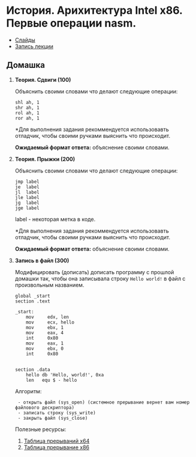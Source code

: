 # История. Арихитектура Intel x86. Первые операции nasm.


- [Слайды](https://docs.google.com/presentation/d/1xhGBAFwGLSKRS-0w6UN-2Opv73r_B3t7WI-N7qnMRR4/edit?usp=sharing)
- [Запись лекции](#)

## Домашка

1. **Теория. Сдвиги (100)**

    Объяснить своими словами что делают следующие операции:

    ```assembly
    shl ah, 1
    shr ah, 1
    rol ah, 1
    ror ah, 1
    ```

    *Для выполнения задания рекоммендуется использовавть отладчик, чтобы своими ручками выяснить что происходит.

    __Ожидаемый формат ответа:__ объяснение своими словами.

2. **Теория. Прыжки (200)**

    Объяснить своими словами что делают следующие операции:

    ```assembly
    jmp label
    je  label
    jl  label
    jle label
    jg  label
    jge label
    ```

    label -  некоторая метка в коде.
    
    *Для выполнения задания рекоммендуется использовавть отладчик, чтобы своими ручками выяснить что происходит.

    __Ожидаемый формат ответа:__ объяснение своими словами.

3. **Запись в файл (300)**

    Модифицировать (дописать) дописать программу с прошлой домашки так, чтобы она записывала строку `Hello world!` в файл с произвольным названием.
    
    ```
    global _start
    section .text

    _start:
        mov     edx, len   
        mov     ecx, hello
        mov     ebx, 1
        mov     eax, 4
        int     0x80
        mov     eax, 1
        mov     ebx, 0
        int     0x80


    section .data
        hello db 'Hello, world!', 0xa
        len   equ $ - hello
    ```

    Алгоритм:
        
        - открыть файл (sys_open) (системное прерывание вернет вам номер файлового дескриптора)
        - записать строку (sys_write)
        - закрыть файл (sys_close)

    Полезные ресурсы:

    1. [Таблица прерываний x64](https://blog.rchapman.org/posts/Linux_System_Call_Table_for_x86_64/)
    2. [Таблица прерывание x86](https://syscalls32.paolostivanin.com/)

    